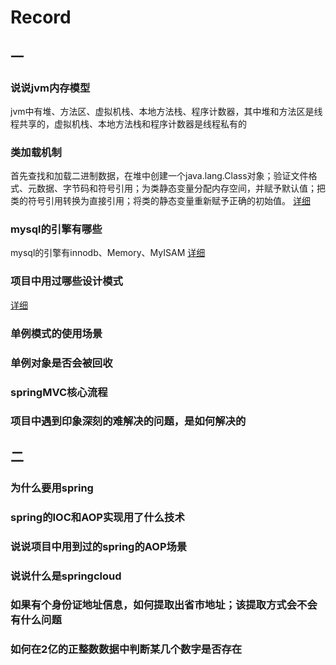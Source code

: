 # Record

## 一
### 说说jvm内存模型
jvm中有堆、方法区、虚拟机栈、本地方法栈、程序计数器，其中堆和方法区是线程共享的，虚拟机栈、本地方法栈和程序计数器是线程私有的

### 类加载机制
首先查找和加载二进制数据，在堆中创建一个java.lang.Class对象；验证文件格式、元数据、字节码和符号引用；为类静态变量分配内存空间，并赋予默认值；把类的符号引用转换为直接引用；将类的静态变量重新赋予正确的初始值。
[详细](/java/class?id=java类加载机制)

### mysql的引擎有哪些
mysql的引擎有innodb、Memory、MyISAM
[详细](/database/mysql)
### 项目中用过哪些设计模式
[详细](/project/pattern)
### 单例模式的使用场景

### 单例对象是否会被回收

### springMVC核心流程

### 项目中遇到印象深刻的难解决的问题，是如何解决的


## 二

### 为什么要用spring

### spring的IOC和AOP实现用了什么技术

### 说说项目中用到过的spring的AOP场景

### 说说什么是springcloud

### 如果有个身份证地址信息，如何提取出省市地址；该提取方式会不会有什么问题

### 如何在2亿的正整数数据中判断某几个数字是否存在
